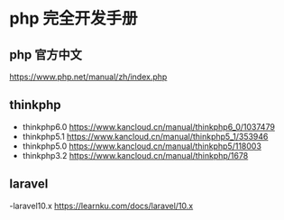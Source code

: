 # php 完全开发手册

## php 官方中文

https://www.php.net/manual/zh/index.php

## thinkphp

- thinkphp6.0 https://www.kancloud.cn/manual/thinkphp6_0/1037479
- thinkphp5.1 https://www.kancloud.cn/manual/thinkphp5_1/353946
- thinkphp5.0 https://www.kancloud.cn/manual/thinkphp5/118003
- thinkphp3.2 https://www.kancloud.cn/manual/thinkphp/1678

## laravel

-laravel10.x https://learnku.com/docs/laravel/10.x
